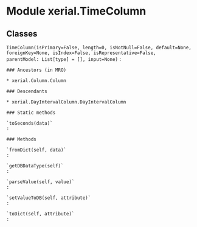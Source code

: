 Module xerial.TimeColumn
========================

Classes
-------

`TimeColumn(isPrimary=False, length=0, isNotNull=False, default=None, foreignKey=None, isIndex=False, isRepresentative=False, parentModel: List[type] = [], input=None)`
:   

    ### Ancestors (in MRO)

    * xerial.Column.Column

    ### Descendants

    * xerial.DayIntervalColumn.DayIntervalColumn

    ### Static methods

    `toSeconds(data)`
    :

    ### Methods

    `fromDict(self, data)`
    :

    `getDBDataType(self)`
    :

    `parseValue(self, value)`
    :

    `setValueToDB(self, attribute)`
    :

    `toDict(self, attribute)`
    :